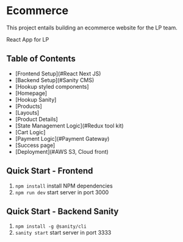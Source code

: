 # Ecommerce

This project entails building an ecommerce website for the LP team.

React App for LP

## Table of Contents

<!-- TOC -->

  - [Frontend Setup](#React Next JS)
  - [Backend Setup](#Sanity CMS)
  - [Hookup styled components]
  - [Homepage]
  - [Hookup Sanity]
  - [Products]
  - [Layouts]
  - [Product Details]
  - [State Management Logic](#Redux tool kit)
  - [Cart Logic]
  - [Payment Logic](#Payment Gateway)
  - [Success page]
  - [Deployment](#AWS S3, Cloud front)
  
<!-- /TOC -->

## Quick Start - Frontend

1. `npm install` install NPM dependencies
2. `npm run dev` start server in port 3000

## Quick Start - Backend Sanity

1. `npm install -g @sanity/cli`
2. `sanity start` start server in port 3333


